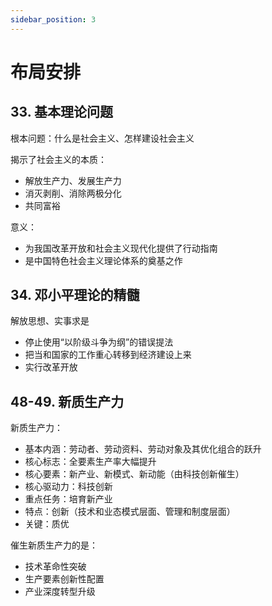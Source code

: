 ```yaml
---
sidebar_position: 3
---
```


# 布局安排

## 33. 基本理论问题

根本问题：什么是社会主义、怎样建设社会主义

揭示了社会主义的本质：

+ 解放生产力、发展生产力
+ 消灭剥削、消除两极分化
+ 共同富裕

意义：

+ 为我国改革开放和社会主义现代化提供了行动指南
+ 是中国特色社会主义理论体系的奠基之作

## 34. 邓小平理论的精髓

解放思想、实事求是

+ 停止使用“以阶级斗争为纲”的错误提法
+ 把当和国家的工作重心转移到经济建设上来
+ 实行改革开放

## 48-49. 新质生产力

新质生产力：

+ 基本内涵：劳动者、劳动资料、劳动对象及其优化组合的跃升
+ 核心标志：全要素生产率大幅提升
+ 核心要素：新产业、新模式、新动能（由科技创新催生）
+ 核心驱动力：科技创新
+ 重点任务：培育新产业
+ 特点：创新（技术和业态模式层面、管理和制度层面）
+ 关键：质优

催生新质生产力的是：

+ 技术革命性突破
+ 生产要素创新性配置
+ 产业深度转型升级